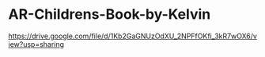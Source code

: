 # AR-Childrens-Book-by-Kelvin
https://drive.google.com/file/d/1Kb2GaGNUzOdXU_2NPFfOKfi_3kR7wOX6/view?usp=sharing
